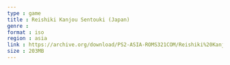 ```yaml
---
type : game
title : Reishiki Kanjou Sentouki (Japan)
genre : 
format : iso
region : asia
link : https://archive.org/download/PS2-ASIA-ROMS321COM/Reishiki%20Kanjou%20Sentouki%20%28Japan%29.7z
size : 203MB
---
```

